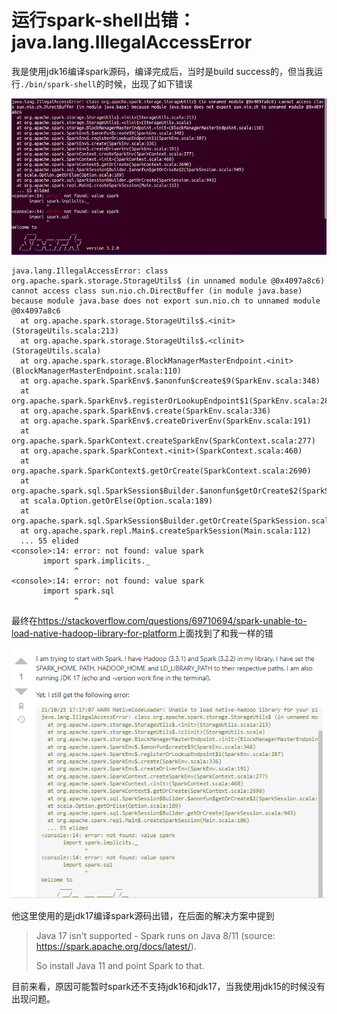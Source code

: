 # 运行spark-shell出错：java.lang.IllegalAccessError

我是使用jdk16编译spark源码，编译完成后，当时是build success的，但当我运行`./bin/spark-shell`的时候，出现了如下错误

![image-20211101111810677](https://raw.githubusercontent.com/liang636600/cloudImg/master/img/image-20211101111810677.png)

```
java.lang.IllegalAccessError: class org.apache.spark.storage.StorageUtils$ (in unnamed module @0x4097a8c6) cannot access class sun.nio.ch.DirectBuffer (in module java.base) because module java.base does not export sun.nio.ch to unnamed module @0x4097a8c6
  at org.apache.spark.storage.StorageUtils$.<init>(StorageUtils.scala:213)
  at org.apache.spark.storage.StorageUtils$.<clinit>(StorageUtils.scala)
  at org.apache.spark.storage.BlockManagerMasterEndpoint.<init>(BlockManagerMasterEndpoint.scala:110)
  at org.apache.spark.SparkEnv$.$anonfun$create$9(SparkEnv.scala:348)
  at org.apache.spark.SparkEnv$.registerOrLookupEndpoint$1(SparkEnv.scala:287)
  at org.apache.spark.SparkEnv$.create(SparkEnv.scala:336)
  at org.apache.spark.SparkEnv$.createDriverEnv(SparkEnv.scala:191)
  at org.apache.spark.SparkContext.createSparkEnv(SparkContext.scala:277)
  at org.apache.spark.SparkContext.<init>(SparkContext.scala:460)
  at org.apache.spark.SparkContext$.getOrCreate(SparkContext.scala:2690)
  at org.apache.spark.sql.SparkSession$Builder.$anonfun$getOrCreate$2(SparkSession.scala:949)
  at scala.Option.getOrElse(Option.scala:189)
  at org.apache.spark.sql.SparkSession$Builder.getOrCreate(SparkSession.scala:943)
  at org.apache.spark.repl.Main$.createSparkSession(Main.scala:112)
  ... 55 elided
<console>:14: error: not found: value spark
       import spark.implicits._
              ^
<console>:14: error: not found: value spark
       import spark.sql
              ^
```

最终在<https://stackoverflow.com/questions/69710694/spark-unable-to-load-native-hadoop-library-for-platform>上面找到了和我一样的错

![image-20211101112116436](https://raw.githubusercontent.com/liang636600/cloudImg/master/images/cfad6899912738a7470bf3c25c2bab01.png)

他这里使用的是jdk17编译spark源码出错，在后面的解决方案中提到

> Java 17 isn't supported - Spark runs on Java 8/11 (source: https://spark.apache.org/docs/latest/).
>
> So install Java 11 and point Spark to that.

目前来看，原因可能暂时spark还不支持jdk16和jdk17，当我使用jdk15的时候没有出现问题。
